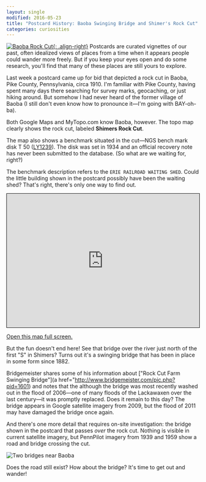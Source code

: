 ```yaml
---
layout: single
modified: 2016-05-23
title: "Postcard History: Baoba Swinging Bridge and Shimer's Rock Cut"
categories: curiosities
---
```

[![Baoba Rock Cut](http://jennifergalas.com/wp-content/uploads/2015/04/baoba-rock-cut-187x300.jpg){: .align-right}](http://jennifergalas.com/wp-content/uploads/2015/04/baoba-rock-cut.jpg) Postcards are curated vignettes of our past, often idealized views of places from a time when it appears people could wander more freely. But if you keep your eyes open and do some research, you'll find that many of these places are still yours to explore.

Last week a postcard came up for bid that depicted a rock cut in Baoba, Pike County, Pennsylvania, circa 1910. I'm familiar with Pike County, having spent many days there searching for survey marks, geocaching, or just hiking around. But somehow I had never heard of the former village of Baoba (I still don't even know how to pronounce it—I'm going with BAY-oh-ba).

Both Google Maps and MyTopo.com know Baoba, however. The topo map clearly shows the rock cut, labeled **Shimers Rock Cut**.

The map also shows a benchmark situated in the cut—NGS bench mark disk T 50 (<a href="http://www.ngs.noaa.gov/cgi-bin/ds_mark.prl?PidBox=LY1239" title="T 50">LY1239</a>). The disk was set in 1934 and an official recovery note has never been submitted to the database. (So what are we waiting for, right?)

The benchmark description refers to the ``ERIE RAILROAD WAITING SHED``. Could the little building shown in the postcard possibly have been the waiting shed? That's right, there's only one way to find out.

<iframe style="border: 1px solid black;" width="100%" height="350" frameborder="0" scrolling="no" marginheight="0" marginwidth="0" src="https://www.mappingsupport.com/p/gmap4.php?ll=41.479806,-75.094029&z=15&t=t4"></iframe>

[Open this map full screen.](https://www.mappingsupport.com/p/gmap4.php?ll=41.479806,-75.094029&z=15&t=t4)

But the fun doesn't end here! See that bridge over the river just north of the first "S" in Shimers? Turns out it's a swinging bridge that has been in place in some form since 1882.

Bridgemeister shares some of his information about ["Rock Cut Farm Swinging Bridge"](a href="http://www.bridgemeister.com/pic.php?pid=1601) and notes that the although the bridge was most recently washed out in the flood of 2006—one of many floods of the Lackawaxen over the last century—it was promptly replaced. Does it remain to this day? The bridge appears in Google satellite imagery from 2009, but the flood of 2011 may have damaged the bridge once again.

And there's one more detail that requires on-site investigation: the bridge shown in the postcard that passes *over* the rock cut. Nothing is visible in current satellite imagery, but PennPilot imagery from 1939 and 1959 show a road and bridge crossing the cut.

![Two bridges near Baoba](http://jennifergalas.com/wp-content/uploads/2015/04/penn-pilot-bridges-2.jpg "Two bridges near Baoba")

Does the road still exist? How about the bridge? It's time to get out and wander!
